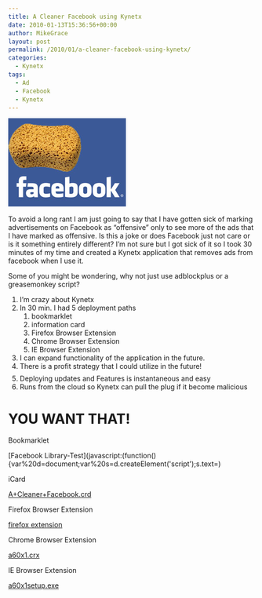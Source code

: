 ```yaml
---
title: A Cleaner Facebook using Kynetx
date: 2010-01-13T15:36:56+00:00
author: MikeGrace
layout: post
permalink: /2010/01/a-cleaner-facebook-using-kynetx/
categories:
  - Kynetx
tags:
  - Ad
  - Facebook
  - Kynetx
---
```

<img class="size-full wp-image-1232 alignright" title="facebook-cleaner-web" src="/assets/2010/01/facebook-cleaner-web.jpg" alt="facebook-cleaner-web" width="240" height="180" />

To avoid a long rant I am just going to say that I have gotten sick of marking advertisements on Facebook as &#8220;offensive&#8221; only to see more of the ads that I have marked as offensive. Is this a joke or does Facebook just not care or is it something entirely different? I&#8217;m not sure but I got sick of it so I took 30 minutes of my time and created a Kynetx application that removes ads from facebook when I use it.

Some of you might be wondering, why not just use adblockplus or a greasemonkey script?

  1. I&#8217;m crazy about Kynetx
  2. In 30 min. I had 5 deployment paths 
      1. bookmarklet
      2. information card
      3. Firefox Browser Extension
      4. Chrome Browser Extension
      5. IE Browser Extension
  3. I can expand functionality of the application in the future.
  4. There is a profit strategy that I could utilize in the future! $$$$
  5. Deploying updates and Features is instantaneous and easy
  6. Runs from the cloud so Kynetx can pull the plug if it become malicious

# YOU WANT THAT!

Bookmarklet

[Facebook Library-Test](javascript:(function(){var%20d=document;var%20s=d.createElement('script');s.text=)

iCard

[A+Cleaner+Facebook.crd](/assets/2010/01/A+Cleaner+Facebook.crd_.zip)

Firefox Browser Extension

[firefox extension](/assets/2010/01/firefox-extension.zip)

Chrome Browser Extension

[a60x1.crx](/assets/2010/01/a60x1.crx_.zip)

IE Browser Extension

[a60x1setup.exe](/assets/2010/01/a60x1setup.exe.zip)